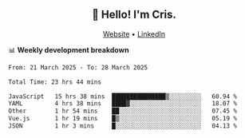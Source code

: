 
<h2 align="center">👋 Hello! I'm Cris.</h2>
<p align="center">
  <a href="https://www.criscunas.dev">Website</a> •
  <a href="https://www.linkedin.com/in/cristophercunas/">LinkedIn</a> 
</p>


📊 **Weekly development breakdown**
<!--START_SECTION:waka-->

```txt
From: 21 March 2025 - To: 28 March 2025

Total Time: 23 hrs 44 mins

JavaScript   15 hrs 38 mins  ███████████████▒░░░░░░░░░   60.94 %
YAML         4 hrs 38 mins   ████▓░░░░░░░░░░░░░░░░░░░░   18.07 %
Other        1 hr 54 mins    ██░░░░░░░░░░░░░░░░░░░░░░░   07.45 %
Vue.js       1 hr 19 mins    █▒░░░░░░░░░░░░░░░░░░░░░░░   05.19 %
JSON         1 hr 3 mins     █░░░░░░░░░░░░░░░░░░░░░░░░   04.13 %
```

<!--END_SECTION:waka-->
